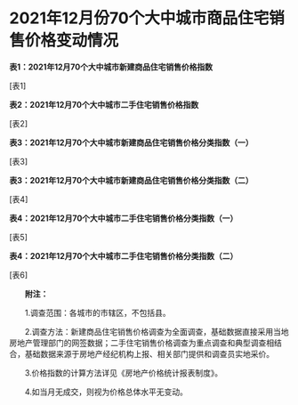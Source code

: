 # 2021年12月份70个大中城市商品住宅销售价格变动情况

**表****1****：****2021****年****12****月****70****个大中城市新建商品住宅销售价格指数**

\[表1\]

**表****2****：****2021****年****12****月****70****个大中城市二手住宅销售价格指数**

\[表2\]

**表****3****：****2021****年****12****月****70****个大中城市新建商品住宅销售价格分类指数（一）**

\[表3\]

**表****3****：****2021****年****12****月****70****个大中城市新建商品住宅销售价格分类指数（二）**

\[表4\]

**表****4****：****2021****年****12****月****70****个大中城市二手住宅销售价格分类指数（一）**

\[表5\]

**表****4****：****2021****年****12****月****70****个大中城市二手住宅销售价格分类指数（二）**

\[表6\]

　　**附注：**

　　1.调查范围：各城市的市辖区，不包括县。

　　2.调查方法：新建商品住宅销售价格调查为全面调查，基础数据直接采用当地房地产管理部门的网签数据；二手住宅销售价格调查为重点调查和典型调查相结合，基础数据来源于房地产经纪机构上报、相关部门提供和调查员实地采价。

　　3.价格指数的计算方法详见《房地产价格统计报表制度》。

　　4.如当月无成交，则视为价格总体水平无变动。